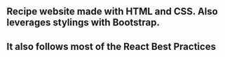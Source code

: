 ## Recipe website made with HTML and CSS. Also leverages stylings with Bootstrap.
## It also follows most of the React Best Practices
